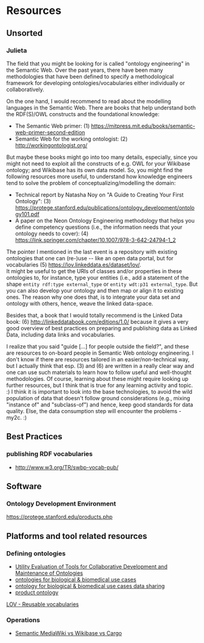 # Resources

<!--
SPDX-FileCopyrightText: 2024 Robin Vobruba <hoijui.quaero@gmail.com>

SPDX-License-Identifier: CC0-1.0
-->

## Unsorted

### Julieta

The field that you might be looking for
is called "ontology engineering" in the Semantic Web.
Over the past years,
there have been many methodologies that have been defined
to specify a methodological framework for developing ontologies/vocabularies
either individually or collaboratively.

On the one hand,
I would recommend to read about the modelling languages in the Semantic Web.
There are books that help understand both the RDF(S)/OWL constructs
and the foundational knowledge:

- The Semantic Web primer:
  (1) <https://mitpress.mit.edu/books/semantic-web-primer-second-edition>
- Semantic Web for the working ontologist:
  (2) <http://workingontologist.org/>

But maybe these books might go into too many details,
especially, since you might not need to exploit all the constructs
of e.g. OWL for your Wikibase ontology;
and Wikibase has its own data model.
So, you might find the following resources more useful,
to understand how knowledge engineers tend to solve the problem
of conceptualizing/modelling the domain:

- Technical report by Natasha Noy on "A Guide to Creating Your First Ontology":
  (3) <https://protege.stanford.edu/publications/ontology_development/ontology101.pdf>
- A paper on the Neon Ontology Engineering methodology
  that helps you define competency questions
  (i.e., the information needs that your ontology needs to cover):
  (4) <https://link.springer.com/chapter/10.1007/978-3-642-24794-1_2>

The pointer I mentioned in the last event
is a repository with existing ontologies that one can (re-)use --
like an open data portal,
but for vocabularies (5) <https://lov.linkeddata.es/dataset/lov/>.\
It might be useful to get the URIs
of classes and/or properties in these ontologies to,
for instance, type your entities
(i.e., add a statement of the shape `entity rdf:type external_type`
or `entity wdt:p31 external_type`.
But you can also develop your ontology
and then map or align it to existing ones.
The reason why one does that,
is to integrate your data set and ontology with others,
hence, weave the linked data-space.

Besides that,
a book that I would totally recommend is the Linked Data book:
(6) <http://linkeddatabook.com/editions/1.0/>
because it gives a very good overview of best practices
on preparing and publishing data as Linked Data,
including data links and vocabularies.

I realize that you said "guide \[...\] for people outside the field?",
and these are resources to on-board people in Semantic Web ontology engineering.
I don't know if there are resources tailored in an easier/non-technical way,
but I actually think that esp. (3) and (6) are written in a really clear way
and one can use such materials to learn how to follow useful
and well-thought methodologies.
Of course,
learning about these might require looking up further resources,
but I think that is true for any learning activity and topic. :)
I think it is important to look into the base technologies,
to avoid the wild population of data that doesn't follow ground considerations
(e.g., mixing "instance of" and "subclass-of") and hence,
keep good standards for data quality.
Else, the data consumption step will encounter the problems -
my2c. :)

## Best Practices

### publishing RDF vocabularies

- <http://www.w3.org/TR/swbp-vocab-pub/>

## Software

### Ontology Development Environment

<https://protege.stanford.edu/products.php>

## Platforms and tool related resources

### Defining ontologies

- [Utility Evaluation of Tools for Collaborative Development and Maintenance of Ontologies](
  https://www.researchgate.net/publication/224193217_Utility_Evaluation_of_Tools_for_Collaborative_Development_and_Maintenance_of_Ontologies)
- [ontologies for biological & biomedical use cases](http://obofoundry.org/)
- [ontology for biological & biomedical use cases data sharing](http://www.ontobee.org/)
- [product ontology](http://www.productontology.org/)

[LOV - Reusable vocabularies](https://lov.linkeddata.es/dataset/lov)

### Operations

- [Semantic MediaWiki vs Wikibase vs Cargo](
  https://professional.wiki/en/articles/managing-data-in-mediawiki)
